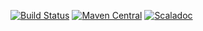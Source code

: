 [![Build Status](https://travis-ci.org/coursier/interface.svg?branch=master)](https://travis-ci.org/coursier/interface)
[![Maven Central](https://img.shields.io/maven-central/v/io.get-coursier/interface.svg)](https://maven-badges.herokuapp.com/maven-central/io.get-coursier/interface)
[![Scaladoc](https://javadoc-badge.appspot.com/io.get-coursier/interface.svg?label=scaladoc)](https://javadoc-badge.appspot.com/io.get-coursier/interface)

